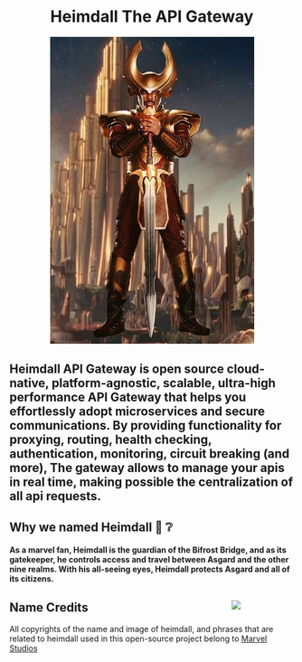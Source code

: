 <h1 align="center">Heimdall The API Gateway</h1>
<p align="center">
  <img src="img/heimdall.jpeg">
</p>
<h2>Heimdall API Gateway is <b>open source</b> cloud-native, platform-agnostic, scalable, ultra-high performance API Gateway that helps you effortlessly adopt microservices and secure communications.
By providing functionality for proxying, routing, health checking, authentication, monitoring, circuit breaking (and more),
The gateway allows to manage your apis in real time, making possible the centralization of all api requests.</h2>



## Why we named Heimdall :thinking: :grey_question:
<h4>As a marvel fan, Heimdall is the guardian of the Bifrost Bridge, and as its gatekeeper, 
he controls access and travel between Asgard and the other nine realms. 
With his all-seeing eyes, Heimdall protects Asgard and all of its citizens.</h4>

## Name Credits <img src="https://user-images.githubusercontent.com/24237865/141415477-d1af2b48-2498-4ff0-8fdf-95dff092e317.png" align="right" width="22%"/>
All copyrights of the name and image of heimdall, and phrases that are related to heimdall used in this open-source project belong to [Marvel Studios](https://www.marvel.com/)


